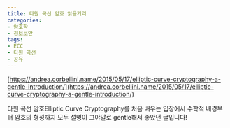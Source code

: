 ```yaml
---
title: 타원 곡선 암호 읽을거리
categories:
- 암호학
- 정보보안
tags:
- ECC	
- 타원 곡선
- 공유
---
```


[https://andrea.corbellini.name/2015/05/17/elliptic-curve-cryptography-a-gentle-introduction/](https://andrea.corbellini.name/2015/05/17/elliptic-curve-cryptography-a-gentle-introduction/)

타원 곡선 암호Elliptic Curve Cryptography를 처음 배우는 입장에서 수학적 배경부터 암호의 형성까지 모두 설명이 그야말로 gentle해서 좋았던 글입니다!
